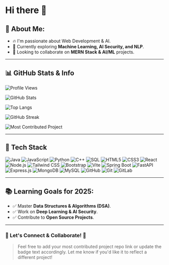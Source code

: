 
# Hi there 👋

## 📖 About Me:

* 🔥 I'm passionate about Web Development & AI.
* 🚀 Currently exploring **Machine Learning, AI Security, and NLP**.
* 🎯 Looking to collaborate on **MERN Stack & AI/ML** projects.

---

## 📊 GitHub Stats & Info

<!-- Total GitHub views badge -->

![Profile Views](https://komarev.com/ghpvc/?username=Rayyangit\&style=flat-square\&color=blue)

<!-- GitHub Stats Card -->

![GitHub Stats](https://github-readme-stats.vercel.app/api?username=Rayyangit\&show_icons=true\&count_private=true\&hide_title=true\&theme=radical)

<!-- Top Languages -->

![Top Langs](https://github-readme-stats.vercel.app/api/top-langs/?username=Rayyangit\&layout=compact\&theme=radical)

<!-- GitHub Streak -->

![GitHub Streak](https://github-readme-streak-stats.herokuapp.com/?user=Rayyangit\&theme=radical)

<!-- Most Contributed Project -->

![Most Contributed Project](https://img.shields.io/badge/Top%20Project-Zomato%20Clone-red?style=for-the-badge\&logo=github\&logoColor=white)

---

## 🚀 Tech Stack

![Java](https://img.shields.io/badge/Java-%23ED8B00.svg?style=for-the-badge\&logo=openjdk\&logoColor=white)
![JavaScript](https://img.shields.io/badge/JavaScript-%23F7DF1E.svg?style=for-the-badge\&logo=javascript\&logoColor=black)
![Python](https://img.shields.io/badge/Python-%233776AB.svg?style=for-the-badge\&logo=python\&logoColor=white)
![C++](https://img.shields.io/badge/C++-%2300599C.svg?style=for-the-badge\&logo=c%2B%2B\&logoColor=white)
![SQL](https://img.shields.io/badge/SQL-%2300f.svg?style=for-the-badge\&logo=mysql\&logoColor=white)
![HTML5](https://img.shields.io/badge/HTML5-%23E34F26.svg?style=for-the-badge\&logo=html5\&logoColor=white)
![CSS3](https://img.shields.io/badge/CSS3-%231572B6.svg?style=for-the-badge\&logo=css3\&logoColor=white)
![React](https://img.shields.io/badge/React-%2320232a.svg?style=for-the-badge\&logo=react\&logoColor=%2361DAFB)
![Node.js](https://img.shields.io/badge/Node.js-%2343853D.svg?style=for-the-badge\&logo=node.js\&logoColor=white)
![Tailwind CSS](https://img.shields.io/badge/Tailwind_CSS-%2338B2AC.svg?style=for-the-badge\&logo=tailwind-css\&logoColor=white)
![Bootstrap](https://img.shields.io/badge/Bootstrap-%237952B3.svg?style=for-the-badge\&logo=bootstrap\&logoColor=white)
![Vite](https://img.shields.io/badge/Vite-%23646CFF.svg?style=for-the-badge\&logo=vite\&logoColor=white)
![Spring Boot](https://img.shields.io/badge/Spring_Boot-%236DB33F.svg?style=for-the-badge\&logo=spring\&logoColor=white)
![FastAPI](https://img.shields.io/badge/FastAPI-%230092E6.svg?style=for-the-badge\&logo=fastapi\&logoColor=white)
![Express.js](https://img.shields.io/badge/Express.js-%23404D59.svg?style=for-the-badge\&logo=express\&logoColor=white)
![MongoDB](https://img.shields.io/badge/MongoDB-%2347A248.svg?style=for-the-badge\&logo=mongodb\&logoColor=white)
![MySQL](https://img.shields.io/badge/MySQL-%2300f.svg?style=for-the-badge\&logo=mysql\&logoColor=white)
![GitHub](https://img.shields.io/badge/GitHub-%23121011.svg?style=for-the-badge\&logo=github\&logoColor=white)
![Git](https://img.shields.io/badge/Git-%23F05032.svg?style=for-the-badge\&logo=git\&logoColor=white)
![GitLab](https://img.shields.io/badge/GitLab-%23FC6D26.svg?style=for-the-badge\&logo=gitlab\&logoColor=white)

---

## 📚 Learning Goals for 2025:

* ✅ Master **Data Structures & Algorithms (DSA)**.
* ✅ Work on **Deep Learning & AI Security**.
* ✅ Contribute to **Open Source Projects**.

---

### **📢 Let's Connect & Collaborate! 🚀**

> Feel free to add your most contributed project repo link or update the badge text accordingly. Let me know if you'd like it to reflect a different project!
